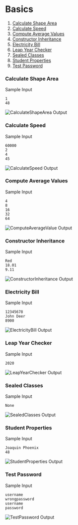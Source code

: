 # Basics

1.  [Calculate Shape Area](https://github.com/quintanillach/mssa-sample-portfolio/tree/master/src/Basics#calculate-shape-area)
2.  [Calculate Speed](https://github.com/quintanillach/mssa-sample-portfolio/tree/master/src/Basics#calculate-speed)
3.  [Compute Average Values](https://github.com/quintanillach/mssa-sample-portfolio/tree/master/src/Basics#compute-average-values)
4.  [Constructor Inheritance](https://github.com/quintanillach/mssa-sample-portfolio/tree/master/src/Basics#constructor-inheritance)
5.  [Electricity Bill](https://github.com/quintanillach/mssa-sample-portfolio/tree/master/src/Basics#electricity-bill)
6.  [Leap Year Checker](https://github.com/quintanillach/mssa-sample-portfolio/tree/master/src/Basics#leap-year-checker)
7.  [Sealed Classes](https://github.com/quintanillach/mssa-sample-portfolio/tree/master/src/Basics#sealed-classes)
8.  [Student Properties](https://github.com/quintanillach/mssa-sample-portfolio/tree/master/src/Basics#student-properties)
9.  [Test Password](https://github.com/quintanillach/mssa-sample-portfolio/tree/master/src/Basics#test-password)

### Calculate Shape Area


Sample Input

```
1
48
```

![CalculateShapeArea Output](https://github.com/quintanillach/mssa-sample-portfolio/blob/master/img/CalculateShapeArea.PNG)

### Calculate Speed


Sample Input

```
60000
2
4
45
```

![CalculateSpeed Output](https://github.com/quintanillach/mssa-sample-portfolio/blob/master/img/CalculateSpeed.PNG)

### Compute Average Values


Sample Input

```
4
8
16
32
64
```

![ComputeAverageValue Output](https://github.com/quintanillach/mssa-sample-portfolio/blob/master/img/ComputeAverageValue.PNG)

### Constructor Inheritance


Sample Input

```
Red
18.01
9.11
```

![ConstructorInheritance Output](https://github.com/quintanillach/mssa-sample-portfolio/blob/master/img/ConstructorInheritance.PNG)

### Electricity Bill


Sample Input

```
12345678
John Deer
8900
```

![ElectricityBill Output](https://github.com/quintanillach/mssa-sample-portfolio/blob/master/img/ElectricityBill.PNG)

### Leap Year Checker


Sample Input

```
2020
```

![LeapYearChecker Output](https://github.com/quintanillach/mssa-sample-portfolio/blob/master/img/LeapYearChecker.PNG)

### Sealed Classes


Sample Input

```
None
```

![SealedClasses Output](https://github.com/quintanillach/mssa-sample-portfolio/blob/master/img/SealedClasses.PNG)

### Student Properties


Sample Input

```
Joaquin Phoenix
48
```

![StudentProperties Output](https://github.com/quintanillach/mssa-sample-portfolio/blob/master/img/StudentProperties.PNG)

### Test Password


Sample Input

```
username
wrongpassword
username
password
```

![TestPassword Output](https://github.com/quintanillach/mssa-sample-portfolio/blob/master/img/TestPassword.PNG)